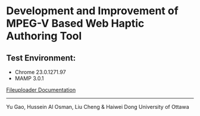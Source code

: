 # Development and Improvement of MPEG-V Based Web Haptic Authoring Tool

## Test Environment:
- Chrome 23.0.1271.97
- MAMP 3.0.1

[Fileuploader Documentation](http://pixelcone.com/fileuploader/)


---------------------------------------------------

Yu Gao, Hussein Al Osman, Liu Cheng & Haiwei Dong
University of Ottawa
